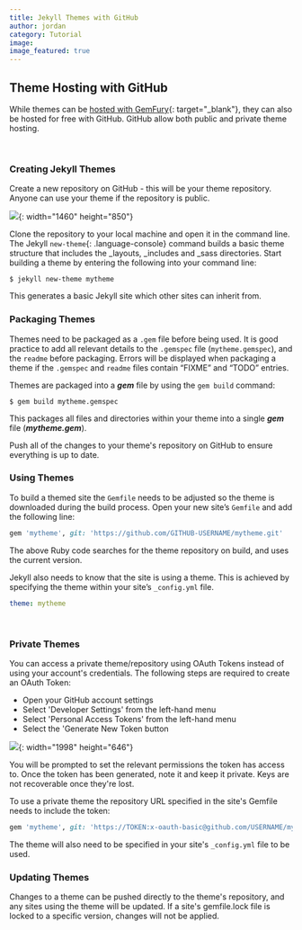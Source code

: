 ```yaml
---
title: Jekyll Themes with GitHub
author: jordan
category: Tutorial
image:
image_featured: true
---
```


## Theme Hosting with GitHub

While themes can be [hosted with GemFury](https://cloudcannon.com/tutorial/2019/06/13/private-jekyll-themes-with-gemfury/){: target="_blank"}, they can also be hosted for free with GitHub. GitHub allow both public and private theme hosting.

&nbsp;

### Creating Jekyll Themes

Create a new repository on GitHub - this will be your theme repository. Anyone can use your theme if the repository is public.

![](/images/blog/jekyll-themes-with-github/screen-shot-2019-06-27-at-9-59-17-am.png){: width="1460" height="850"}

Clone the repository to your local machine and open it in the command line. The Jekyll&nbsp;`new-theme`{: .language-console} command builds a basic theme structure that includes the \_layouts, \_includes and \_sass directories. Start building a theme by entering the following into your command line:

~~~shell
$ jekyll new-theme mytheme
~~~

This generates a basic Jekyll site which other sites can inherit from.

### Packaging Themes

Themes need to be packaged as a `.gem` file before being used. It is good practice to add all relevant details to the `.gemspec` file (`mytheme.gemspec`), and the `readme` before packaging. Errors will be displayed when packaging a theme if the `.gemspec` and `readme` files contain “FIXME” and “TODO” entries.

Themes are packaged into a ***gem*** file by using the `gem build` command:

~~~shell
$ gem build mytheme.gemspec
~~~

This packages all files and directories within your theme into a single ***gem*** file (***mytheme.gem***).

Push all of the changes to your theme's repository on GitHub to ensure everything is up to date.

### Using Themes

To build a themed site the `Gemfile` needs to be adjusted so the theme is downloaded during the build process. Open your new site’s `Gemfile` and add the following line:

~~~ruby
gem 'mytheme', git: 'https://github.com/GITHUB-USERNAME/mytheme.git'
~~~

The above Ruby code searches for the theme repository on build, and uses the current version.

Jekyll also needs to know that the site is using a theme. This is achieved by specifying the theme within your site’s `_config.yml` file.

~~~yaml
theme: mytheme
~~~

&nbsp;

### Private Themes

You can access a private theme/repository using OAuth Tokens instead of using your account's credentials. The following steps are required to create an OAuth Token:

* Open your GitHub account settings
* Select 'Developer Settings' from the left-hand menu
* Select 'Personal Access Tokens' from the left-hand menu
* Select the 'Generate New Token button

![](/images/blog/jekyll-themes-with-github/screen-shot-2019-06-27-at-9-56-42-am.png){: width="1998" height="646"}

You will be prompted to set the relevant permissions the token has access to. Once the token has been generated, note it and keep it private. Keys are not recoverable once they're lost.

To use a private theme the repository URL specified in the site's Gemfile needs to include the token:

~~~ruby
gem 'mytheme', git: 'https://TOKEN:x-oauth-basic@github.com/USERNAME/mytheme.git'
~~~

The theme will also need to be specified in your site's `_config.yml` file to be used.

### Updating Themes

Changes to a theme can be pushed directly to the theme's repository, and any sites using the theme will be updated. If a site's gemfile.lock file is locked to a specific version, changes will not be applied.